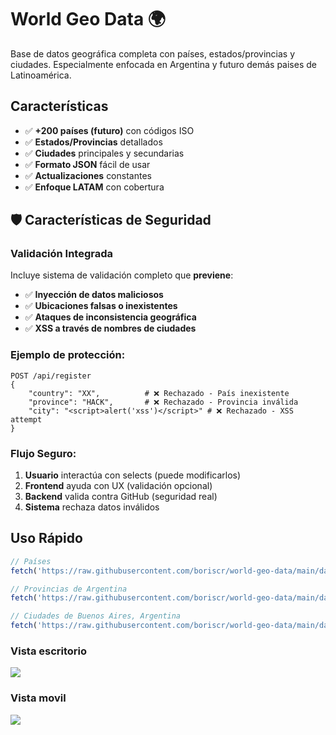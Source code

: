 # World Geo Data 🌍

Base de datos geográfica completa con países, estados/provincias y ciudades. Especialmente enfocada en Argentina y futuro demás paises de Latinoamérica.

## Características

- ✅ **+200 países (futuro)** con códigos ISO
- ✅ **Estados/Provincias** detallados
- ✅ **Ciudades** principales y secundarias
- ✅ **Formato JSON** fácil de usar
- ✅ **Actualizaciones** constantes
- ✅ **Enfoque LATAM** con cobertura

## 🛡️ Características de Seguridad

### Validación Integrada
Incluye sistema de validación completo que **previene**:
- ✅ **Inyección de datos maliciosos**
- ✅ **Ubicaciones falsas o inexistentes** 
- ✅ **Ataques de inconsistencia geográfica**
- ✅ **XSS a través de nombres de ciudades**

### Ejemplo de protección:
```http
POST /api/register
{
    "country": "XX",          # ❌ Rechazado - País inexistente
    "province": "HACK",       # ❌ Rechazado - Provincia inválida
    "city": "<script>alert('xss')</script>" # ❌ Rechazado - XSS attempt
}
```
### Flujo Seguro:
1. **Usuario** interactúa con selects (puede modificarlos)
2. **Frontend** ayuda con UX (validación opcional)  
3. **Backend** valida contra GitHub (seguridad real)
4. **Sistema** rechaza datos inválidos

## Uso Rápido

```javascript
// Países
fetch('https://raw.githubusercontent.com/boriscr/world-geo-data/main/data/countries.json')

// Provincias de Argentina
fetch('https://raw.githubusercontent.com/boriscr/world-geo-data/main/data/states/AR.json')

// Ciudades de Buenos Aires, Argentina
fetch('https://raw.githubusercontent.com/boriscr/world-geo-data/main/data/cities/AR/B.json')
```

### Vista escritorio
<img src="https://i.postimg.cc/7PJ05XMn/location1.png">

### Vista movil
<img src="https://i.postimg.cc/dQZrhnm9/location2.png">